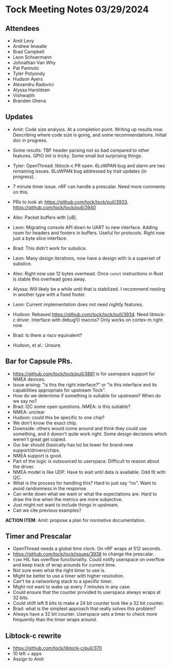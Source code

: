 # Tock Meeting Notes 03/29/2024

## Attendees

- Amit Levy
- Andrew Imwalle
- Brad Campbell
- Leon Schuermann
- Johnathan Van Why
- Pat Pannuto
- Tyler Potyondy
- Hudson Ayers
- Alexandru Radovici
- Alyssa Haroldsen
- Vishwajith
- Branden Ghena


## Updates

- Amit: Code size analysis. At a completion point. Writing up results now.
  Describing where code size is going, and some recommendations. Initial doc in
  progress.
- Some results: TBF header parsing not so bad compared to other features. GPIO
  init is tricky. Some small but surprising things.

- Tyler: OpenThread: libtock-c PR open. 6LoWPAN bug and alarm are two remaining
  issues. 6LoWPAN bug addressed by trait updates (in progress).
- 7 minute timer issue. nRF can handle a prescalar. Need more comments on this.
- PRs to look at: https://github.com/tock/tock/pull/3933,
  https://github.com/tock/tock/pull/3940

- Alex: Packet buffers with [u8].
- Leon: Migrating console API down to UART to new interface. Adding room for
  headers and footers in buffers. Useful for protocols. Right now just a byte
  slice interface.
- Brad: This didn't work for subslice.
- Leon: Many design iterations, now have a design with is a superset of
  subslice.
- Alex: Right now use 12 bytes overhead. Once `const` instructions in Rust is
  stable this overhead goes away.
- Alyssa: Will likely be a while until that is stabilized. I recommend nesting
  in another type with a fixed footer.
- Leon: Current implementation does not need nightly features.

- Hudson: Rebased https://github.com/tock/tock/pull/3934. Need libtock-c driver.
  Interface with debug!() macros? Only works on cortex-m right now.
- Brad: Is there a riscv equivalent?
- Hudson, et al.: Unsure.

## Bar for Capsule PRs.

- https://github.com/tock/tock/pull/3881 is for userspace support for NMEA
  devices.
- Issue arising: "is this the right interface?" or "is this interface and its
  capabilities appropriate for upstream Tock".
- How do we determine if something is suitable for upstream? When do we say no?
- Brad: I2C some open questions. NMEA: is this suitable?
- NMEA: unclear
- Hudson: could this be specific to one chip?
- We don't know the exact chip.
- Downside: others would come around and think they could use something, and it
  doesn't quite work right. Some design decisions which weren't great get
  copied.
- Our bar should (basically has to) be lower for brand-new
  support/drivers/chips.
- NMEA support is good.
- Part of the logic is outsourced to userspace. Difficult to reason about the
  driver.
- NMEA model is like UDP. Have to wait until data is available. Odd fit with
  I2C.
- What is the process for handling this? Hard to just say "no". Want to avoid
  randomness in the response.
- Can write down what we want or what the expectations are. Hard to draw the
  line when the metrics are more subjective.
- Just might not want to include things in upstream.
- Can we cite previous examples?


**ACTION ITEM**: Amit: propose a plan for normative documentation.

## Timer and Prescalar

- OpenThread needs a global time clock. On nRF wraps at 512 seconds.
- https://github.com/tock/tock/issues/3938 to change the prescalar.
- `time` HIL has overflow functionality. Could notify userspace on overflow and
  keep track of wrap arounds for current time.
- Not sure even what the right timer to use is.
- Might be better to use a timer with higher resolution.
- Can't tie a networking stack to a specific timer.
- Might not want to wake up every 7 minutes in any case.
- Could ensure that the counter provided to userspace always wraps at 32 bits.
- Could shift left 8 bits to make a 24 bit counter look like a 32 bit counter.
- Brad: what is the simplest approach that really solves this problem?
- Always have a 32 bit counter. Userspace sets a timer to check more frequently
  than the timer wraps around.

## Libtock-c rewrite

- https://github.com/tock/libtock-c/pull/370
- 10 left + apps
- Assign to Amit
